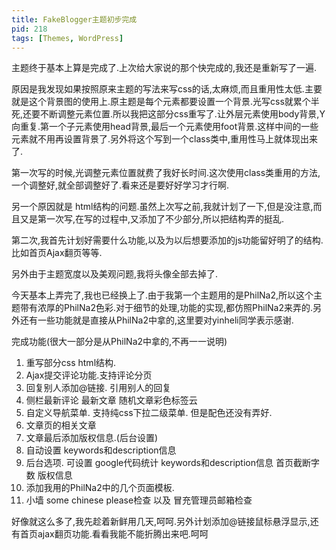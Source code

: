 ```yaml
---
title: FakeBlogger主题初步完成
pid: 218
tags: [Themes, WordPress]
---
```

主题终于基本上算是完成了.上次给大家说的那个快完成的,我还是重新写了一遍.

原因是我发现如果按照原来主题的写法来写css的话,太麻烦,而且重用性太低.主要就是这个背景图的使用上.原主题是每个元素都要设置一个背景.光写css就累个半死,还要不断调整元素位置.所以我把这部分css重写了.让外层元素使用body背景,Y向重复.第一个子元素使用head背景,最后一个元素使用foot背景.这样中间的一些元素就不用再设置背景了.另外将这个写到一个class类中,重用性马上就体现出来了.

第一次写的时候,光调整元素位置就费了我好长时间.这次使用class类重用的方法,一个调整好,就全部调整好了.看来还是要好好学习才行啊.

另一个原因就是 html结构的问题.虽然上次写之前,我就计划了一下,但是没注意,而且又是第一次写,在写的过程中,又添加了不少部分,所以把结构弄的挺乱.

第二次,我首先计划好需要什么功能,以及为以后想要添加的js功能留好明了的结构.比如首页Ajax翻页等等.

另外由于主题宽度以及美观问题,我将头像全部去掉了.

今天基本上弄完了,我也已经换上了.由于我第一个主题用的是PhilNa2,所以这个主题带有浓厚的PhilNa2色彩.对于细节的处理,功能的实现,都仿照PhilNa2来弄的.另外还有一些功能就是直接从PhilNa2中拿的,这里要对yinheli同学表示感谢.

完成功能(很大一部分是从PhilNa2中拿的,不再一一说明)

1. 重写部分css html结构.
2. Ajax提交评论功能.支持评论分页
3. 回复别人添加@链接. 引用别人的回复
4. 侧栏最新评论 最新文章 随机文章彩色标签云
5. 自定义导航菜单. 支持纯css下拉二级菜单. 但是配色还没有弄好.
6. 文章页的相关文章
7. 文章最后添加版权信息.(后台设置)
8. 自动设置 keywords和description信息
9. 后台选项. 可设置 google代码统计 keywords和description信息 首页截断字数 版权信息
10. 添加我用的PhilNa2中的几个页面模板.
11. 小墙 some chinese please检查 以及 冒充管理员邮箱检查

好像就这么多了,我先趁着新鲜用几天,呵呵.另外计划添加@链接鼠标悬浮显示,还有首页ajax翻页功能.看看我能不能折腾出来吧.呵呵
